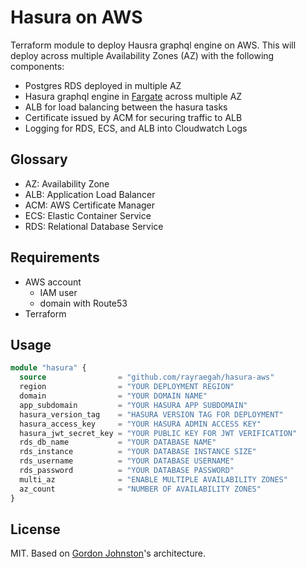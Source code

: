 # Hasura on AWS

Terraform module to deploy Hausra graphql engine on AWS. This will deploy
across multiple Availability Zones (AZ) with the following components:

- Postgres RDS deployed in multiple AZ
- Hasura graphql engine in [Fargate](https://aws.amazon.com/fargate/) across multiple AZ
- ALB for load balancing between the hasura tasks
- Certificate issued by ACM for securing traffic to ALB
- Logging for RDS, ECS, and ALB into Cloudwatch Logs

## Glossary

- AZ: Availability Zone
- ALB: Application Load Balancer
- ACM: AWS Certificate Manager
- ECS: Elastic Container Service
- RDS: Relational Database Service

## Requirements

- AWS account
  - IAM user
  - domain with Route53
- Terraform

## Usage

```terraform
module "hasura" {
  source                = "github.com/rayraegah/hasura-aws"
  region                = "YOUR DEPLOYMENT REGION"
  domain                = "YOUR DOMAIN NAME"
  app_subdomain         = "YOUR HASURA APP SUBDOMAIN"
  hasura_version_tag    = "HASURA VERSION TAG FOR DEPLOYMENT"
  hasura_access_key     = "YOUR HASURA ADMIN ACCESS KEY"
  hasura_jwt_secret_key = "YOUR PUBLIC KEY FOR JWT VERIFICATION"
  rds_db_name           = "YOUR DATABASE NAME"
  rds_instance          = "YOUR DATABASE INSTANCE SIZE"
  rds_username          = "YOUR DATABASE USERNAME"
  rds_password          = "YOUR DATABASE PASSWORD"
  multi_az              = "ENABLE MULTIPLE AVAILABILITY ZONES"
  az_count              = "NUMBER OF AVAILABILITY ZONES"
}
```

## License

MIT. Based on [Gordon Johnston](https://github.com/elgordino)'s architecture.
